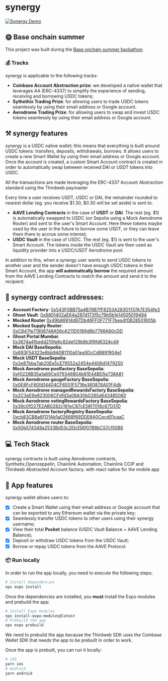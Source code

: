 # synergy
[![Synergy Demo](https://img.youtube.com/vi/rLOpjTuDAhY/0.jpg)](https://youtu.be/rLOpjTuDAhY)
## 🌞 Base onchain summer

This project was built during the [Base onchain summer hackathon](https://www.base.org/onchainsummer).

### 💰 Tracks

synergy is applicable to the following tracks:

- **Coinbase Account Abstraction prize**: we developed a native wallet that leverages AA (ERC-4337) to simplify the experience of sending, receiving and borrowing USDC tokens;
- **Sythethix Trading Prize**: for allowing users to trade USDC tokens seamlessly by using their email address or Google account.
- **Aerodrome Trading Prize**: for allowing users to swap and invest USDC tokens seamlessly by using their email address or Google account.


## ⚒️ synergy features

synergy is a USDC native wallet; this means that everything is built around USDC tokens: transfers, deposits, withdrawals, borrows. It allows users to create a new Smart Wallet by using their email address or Google account. Once the account is created, a custom Smart Account contract is created in order to automatically swap between received DAI or USDT tokens into USDC.

All the transactions are made leveraging the ERC-4337 Account Abstraction standard using the Thirdweb paymaster

Every time a user receives USDT, USDC or DAI, the remainder rounded to nearest dollar (eg. you receive $1.30, $0.30 will be set aside) is sent to:

- **AAVE Lending Contracts** in the case of **USDT** or **DAI**. The rest (eg. $1) is automatically swapped to USDC (on Sepolia using a Mock Aerodrome Router) and sent to the user's Smart Account. Here these tokens maybe used by the user in the future to borrow some USDT, or they can leave them there to accrue some interest;
- **USDC Vault** in the case of USDC. The rest (eg. $1) is sent to the user's Smart Account. The tokens inside the USDC Vault are then used as liquidity provider into a USDC/USDT Aerodrome pool.

In addition to this, when a synergy user wants to send USDC tokens to another user and the sender doesn't have enough USDC tokens in their Smart Account, the app **will automatically borrow** the required amount from the AAVE Lending Contracts to match the amount and send it to the recipient.

## :link: synergy contract addresses:

- **Account Factory**: [0x543F0BB75a4B76B7fF8253A283D1137A7E354fe3](https://sepolia.etherscan.io/address/0x543F0BB75a4B76B7fF8253A283D1137A7E354fe3)
- **Ghost Vault**: [0x6801402aE64a287d172f5c79b5b1e14505019494](https://sepolia.etherscan.io/address/0x6801402aE64a287d172f5c79b5b1e14505019494)
- **Mocked Router** [0x49b86914d97Db46FF0F771F7bea4f0B28501605b](https://sepolia.etherscan.io/address/0x49b86914d97Db46FF0F771F7bea4f0B28501605b)
- **Mocked Supply Router**: [0xC847fe71906748A56cA211D0189d8b7798A60cDD](https://sepolia.etherscan.io/address/0xC847fe71906748A56cA211D0189d8b7798A60cDD)
- **Ghost Portal Mumbai**: [0x3674a4fbedd210fe6c82def29b8b3f9fd6324c49](https://sepolia.etherscan.io/address/0x3674a4fbedd210fe6c82def29b8b3f9fd6324c49)
- **Mock DAI BaseSepolia**: [0x693F54323e8bb9A0B1110a51ea5DcCdB891904e1](https://sepolia.etherscan.io/address/0x693F54323e8bb9A0B1110a51ea5DcCdB891904e1)
- **Mock USDT BaseSepolia**: [0x2e87bba7ab20Ee5cE79552a2454e4406d1479250](https://sepolia.etherscan.io/address/0x2e87bba7ab20Ee5cE79552a2454e4406d1479250)
- **Mock Aerodrome poolfactory BaseSepolia**: [0xf0228B35a1a69Ce079346804b81E44BD5e738A81](https://sepolia.etherscan.io/address/0xf0228B35a1a69Ce079346804b81E44BD5e738A81)
- **Mock Aerodrome gaugeFactory BaseSepolia**: [0x0E8FcF60fd14404CF6551F5716e360878A01F4db](https://sepolia.etherscan.io/address/0x0E8FcF60fd14404CF6551F5716e360878A01F4db)
- **Mock Aerodrome managedRewardsFactory BaseSepolia**: [0x2C3eE9e823006CFdfd3a08A30b0285d643485060](https://sepolia.etherscan.io/address/0x2C3eE9e823006CFdfd3a08A30b0285d643485060)
- **Mock Aerodrome votingRewardsFactory BaseSepolia**: [0x39c0fD27E2AB0282c161eC87cE58f7016c67D31D](https://sepolia.etherscan.io/address/0x39c0fD27E2AB0282c161eC87cE58f7016c67D31D)
- **Mock Aerodrome factoryRegistry BaseSepolia**: [0xcb83CB8a6FD1Ab1a02668f69DDE8A0Cecd01caaC](https://sepolia.etherscan.io/address/0xcb83CB8a6FD1Ab1a02668f69DDE8A0Cecd01caaC)
- **Mock Aerodrome router BaseSepolia**: [0x50b574348a2533Bd53c2Eb356f07B8bC57c150B6](https://sepolia.etherscan.io/address/0x50b574348a2533Bd53c2Eb356f07B8bC57c150B6)

## 💻 Tech Stack

synergy contracts is built using Aerodrome contracts, Synthetix,Openzeppelin, Chainlink Automation, Chainlink CCIP and Thirdweb Abstracted Account factory. with react native for the mobile app

## 📱 App features

synergy wallet allows users to:

- [x] Create a Smart Wallet using their email address or Google account that can be exported to any Ethereum wallet via the private key;
- [x] Seamlessly transfer USDC tokens to other users using their synergy username;
- [x] View their total **Pocket** balance (USDC Vault Balance + AAVE Lending Balance);
- [x] Deposit or withdraw USDC tokens from the USDC Vault;
- [x] Borrow or repay USDC tokens from the AAVE Protocol.

### 📦 Run locally
In order to run the app locally, you need to execute the following steps:

```bash
# Install dependencies
npx expo install
```

Once the dependencies are installed, you **must** install the Expo modules and prebuild the app:

```bash
# Install Expo modules
npx install-expo-modules@latest
# Prebuild the app
npx expo prebuild
```

We need to prebuild the app because the Thirdweb SDK uses the Coinbase Wallet SDK that needs the app to be prebuilt in order to work.

Once the app is prebuilt, you can run it locally:

```bash
# iOS
yarn ios
# Android
yarn android
```

